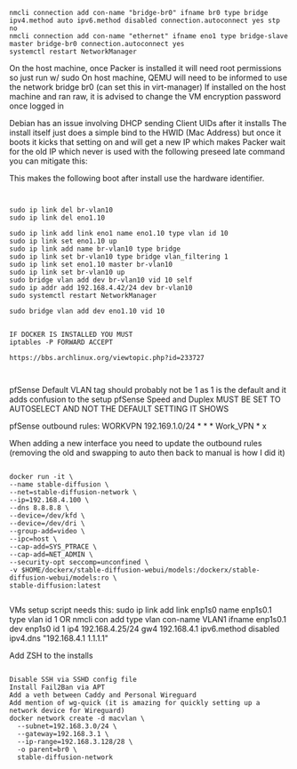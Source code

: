 ```
nmcli connection add con-name "bridge-br0" ifname br0 type bridge ipv4.method auto ipv6.method disabled connection.autoconnect yes stp no
nmcli connection add con-name "ethernet" ifname eno1 type bridge-slave master bridge-br0 connection.autoconnect yes
systemctl restart NetworkManager
```
On the host machine, once Packer is installed it will need root permissions so just run w/ sudo
On host machine, QEMU will need to be informed to use the network bridge br0 (can set this in virt-manager)
If installed on the host machine and ran raw, it is advised to change the VM encryption password once logged in

Debian has an issue involving DHCP sending Client UIDs after it installs
The install itself just does a simple bind to the HWID (Mac Address)
but once it boots it kicks that setting on and will get a new IP which makes Packer wait for the old IP which never is used
with the following preseed late command you can mitigate this:


This makes the following boot after install use the hardware identifier.








~~~~~~~~~~~~~~~~~~~~~~~~~~~~~~~


sudo ip link del br-vlan10
sudo ip link del eno1.10

sudo ip link add link eno1 name eno1.10 type vlan id 10
sudo ip link set eno1.10 up
sudo ip link add name br-vlan10 type bridge
sudo ip link set br-vlan10 type bridge vlan_filtering 1
sudo ip link set eno1.10 master br-vlan10
sudo ip link set br-vlan10 up
sudo bridge vlan add dev br-vlan10 vid 10 self
sudo ip addr add 192.168.4.42/24 dev br-vlan10
sudo systemctl restart NetworkManager

sudo bridge vlan add dev eno1.10 vid 10


IF DOCKER IS INSTALLED YOU MUST
iptables -P FORWARD ACCEPT

https://bbs.archlinux.org/viewtopic.php?id=233727



~~~~~~~~~~~~~~~~~~~~~~~~~~~~~~~~~~~~


pfSense Default VLAN tag should probably not be 1 as 1 is the default and it adds confusion to the setup
pfSense Speed and Duplex MUST BE SET TO AUTOSELECT AND NOT THE DEFAULT SETTING IT SHOWS

pfSense outbound rules:
WORKVPN 192.169.1.0/24 * * * Work_VPN * x

When adding a new interface you need to update the outbound rules (removing the old and swapping to auto then back to manual is how I did it)



~~~~~~~~~~~~~~~~~~~~~~~~~~~~~~~~~~~~~~

docker run -it \
--name stable-diffusion \
--net=stable-diffusion-network \
--ip=192.168.4.100 \
--dns 8.8.8.8 \
--device=/dev/kfd \
--device=/dev/dri \
--group-add=video \
--ipc=host \
--cap-add=SYS_PTRACE \
--cap-add=NET_ADMIN \
--security-opt seccomp=unconfined \
-v $HOME/dockerx/stable-diffusion-webui/models:/dockerx/stable-diffusion-webui/models:ro \
stable-diffusion:latest


~~~~~~~~~~~~~~~~~~~~~~~~~~~~~~~~~~~~~~


VMs setup script needs this:
sudo ip link add link enp1s0 name enp1s0.1 type vlan id 1
OR
nmcli con add type vlan con-name VLAN1 ifname enp1s0.1 dev enp1s0 id 1 ip4 192.168.4.25/24 gw4 192.168.4.1 ipv6.method disabled ipv4.dns "192.168.4.1 1.1.1.1"

Add ZSH to the installs


~~~~~~~~~~~~~~~~~~~~~~~~~~~~~~~~~~~~~

Disable SSH via SSHD config file
Install Fail2Ban via APT
Add a veth between Caddy and Personal Wireguard
Add mention of wg-quick (it is amazing for quickly setting up a network device for Wireguard)
docker network create -d macvlan \
  --subnet=192.168.3.0/24 \
  --gateway=192.168.3.1 \
  --ip-range=192.168.3.128/28 \
  -o parent=br0 \
  stable-diffusion-network
